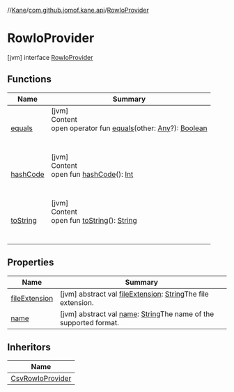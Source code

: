 //[Kane](../../index.md)/[com.github.jomof.kane.api](../index.md)/[RowIoProvider](index.md)



# RowIoProvider  
 [jvm] interface [RowIoProvider](index.md)   


## Functions  
  
|  Name|  Summary| 
|---|---|
| <a name="kotlin/Any/equals/#kotlin.Any?/PointingToDeclaration/"></a>[equals](../../com.github.jomof.kane.impl.visitor/-difference-visitor/index.md#%5Bkotlin%2FAny%2Fequals%2F%23kotlin.Any%3F%2FPointingToDeclaration%2F%5D%2FFunctions%2F-608357587)| <a name="kotlin/Any/equals/#kotlin.Any?/PointingToDeclaration/"></a>[jvm]  <br>Content  <br>open operator fun [equals](../../com.github.jomof.kane.impl.visitor/-difference-visitor/index.md#%5Bkotlin%2FAny%2Fequals%2F%23kotlin.Any%3F%2FPointingToDeclaration%2F%5D%2FFunctions%2F-608357587)(other: [Any](https://kotlinlang.org/api/latest/jvm/stdlib/kotlin/-any/index.html)?): [Boolean](https://kotlinlang.org/api/latest/jvm/stdlib/kotlin/-boolean/index.html)  <br><br><br>
| <a name="kotlin/Any/hashCode/#/PointingToDeclaration/"></a>[hashCode](../../com.github.jomof.kane.impl.visitor/-difference-visitor/index.md#%5Bkotlin%2FAny%2FhashCode%2F%23%2FPointingToDeclaration%2F%5D%2FFunctions%2F-608357587)| <a name="kotlin/Any/hashCode/#/PointingToDeclaration/"></a>[jvm]  <br>Content  <br>open fun [hashCode](../../com.github.jomof.kane.impl.visitor/-difference-visitor/index.md#%5Bkotlin%2FAny%2FhashCode%2F%23%2FPointingToDeclaration%2F%5D%2FFunctions%2F-608357587)(): [Int](https://kotlinlang.org/api/latest/jvm/stdlib/kotlin/-int/index.html)  <br><br><br>
| <a name="kotlin/Any/toString/#/PointingToDeclaration/"></a>[toString](../../com.github.jomof.kane.impl.visitor/-difference-visitor/index.md#%5Bkotlin%2FAny%2FtoString%2F%23%2FPointingToDeclaration%2F%5D%2FFunctions%2F-608357587)| <a name="kotlin/Any/toString/#/PointingToDeclaration/"></a>[jvm]  <br>Content  <br>open fun [toString](../../com.github.jomof.kane.impl.visitor/-difference-visitor/index.md#%5Bkotlin%2FAny%2FtoString%2F%23%2FPointingToDeclaration%2F%5D%2FFunctions%2F-608357587)(): [String](https://kotlinlang.org/api/latest/jvm/stdlib/kotlin/-string/index.html)  <br><br><br>


## Properties  
  
|  Name|  Summary| 
|---|---|
| <a name="com.github.jomof.kane.api/RowIoProvider/fileExtension/#/PointingToDeclaration/"></a>[fileExtension](file-extension.md)| <a name="com.github.jomof.kane.api/RowIoProvider/fileExtension/#/PointingToDeclaration/"></a> [jvm] abstract val [fileExtension](file-extension.md): [String](https://kotlinlang.org/api/latest/jvm/stdlib/kotlin/-string/index.html)The file extension.   <br>
| <a name="com.github.jomof.kane.api/RowIoProvider/name/#/PointingToDeclaration/"></a>[name](name.md)| <a name="com.github.jomof.kane.api/RowIoProvider/name/#/PointingToDeclaration/"></a> [jvm] abstract val [name](name.md): [String](https://kotlinlang.org/api/latest/jvm/stdlib/kotlin/-string/index.html)The name of the supported format.   <br>


## Inheritors  
  
|  Name| 
|---|
| <a name="com.github.jomof.kane.csv/CsvRowIoProvider///PointingToDeclaration/"></a>[CsvRowIoProvider](../../com.github.jomof.kane.csv/-csv-row-io-provider/index.md)

